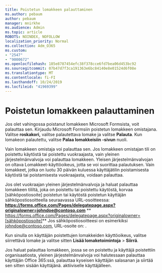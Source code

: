 ```yaml
---
title: Poistetun lomakkeen palauttaminen
ms.author: pebaum
author: pebaum
manager: mnirkhe
ms.audience: Admin
ms.topic: article
ROBOTS: NOINDEX, NOFOLLOW
localization_priority: Normal
ms.collection: Adm_O365
ms.custom:
- "2547"
- "9000672"
ms.openlocfilehash: 185e8787454efc38f378cce6fd7bea06d453bc92
ms.sourcegitcommit: 07b47d7f3ca191363e6bc84140e8e01524d6f08e
ms.translationtype: MT
ms.contentlocale: fi-FI
ms.lasthandoff: 10/24/2019
ms.locfileid: "41969399"
---
```

# <a name="restore-a-deleted-form"></a>Poistetun lomakkeen palauttaminen

Jos olet vahingossa poistanut lomakkeen Microsoft Formsista, voit palauttaa sen. Kirjaudu Microsoft Formsiin poistetun lomakkeen omistajana. Valitse **roskakori,** valitse palautettava lomake ja valitse **Palauta**. Kun lomakeon palautettu, valitse **Palaa lomakkeisiin -sivun** nuoli.

Vain lomakkeen omistaja voi palauttaa sen. Jos lomakkeen omistajan tili on poistettu käytöstä tai poistettu vuokraajasta, vain yleinen järjestelmänvalvoja voi palauttaa lomakkeen. Yleisen järjestelmänvalvojan on oltava Lomakkeet-käyttöoikeus, jotta se voi suorittaa palautuksen. Vain lomakkeet, jotka on luotu 30 päivän kuluessa käyttäjätilin poistamisesta käytöstä tai poistamisesta vuokraajasta, voidaan palauttaa.

Jos olet vuokraajan yleinen järjestelmänvalvoja ja haluat palauttaa lomakkeen tililtä, joka on poistettu tai poistettu käytöstä, korvaa [sähköpostiosoite] poistetun tai käytöstä poistetun käyttäjän sähköpostiosoitteella seuraavassa URL-osoitteessa: **https://forms.office.com/Pages/delegatepage.aspx?originalowner=johndoe@contoso.com** ** https://forms.office.com/Pages/delegatepage.aspx?originalowner=[sähköpostiosoite]** Jos sähköpostiosoitteesi on esimerkiksi johndoe@contoso.com, URL-osoite on: . 

Kun sinulla on käyttäjän poistettujen lomakkeiden käyttöoikeus, valitse siirrettävä lomake ja valitse sitten **Lisää lomaketoimintoja** > **Siirrä**.

Jos haluat palauttaa lomakkeen, jossa se on poistettu ja käyttäjä poistettiin organisaatiosta, yleinen järjestelmänvalvoja voi halutessaan palauttaa käyttäjän Office 365:ssä, palauttaa kyseisen käyttäjän salasanan ja siirtää sen sitten sisään käyttäjänä. aktiiviselle käyttäjälleen. 